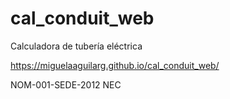 # cal_conduit_web
Calculadora de tubería eléctrica

https://miguelaaguilarg.github.io/cal_conduit_web/

NOM-001-SEDE-2012
NEC
